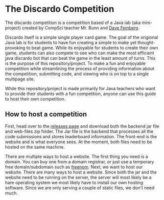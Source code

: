 # The Discardo Competition

The discardo competition is a competition based of a Java lab (aka mini-project) created by CompSci teacher Mr. Bunn and [Dave Feinberg](https://sites.google.com/site/feinbergcompsci/home/hcs1/labs/discardolab).

Discardo itself is a simple single player card game. The goal of the origional Java lab is for students to have fun creating a simple to make yet thought-provoking to beat game. While its enjoyable for students to create their own game, students can also compete to see who can make the most efficient java discardo bot that can beat the game in the least amount of turns. This is the purpose of this repository/project. To make a fun and enjoyable competition while streamlining the process of providing information about the competition, submitting code, and viewing who is on top to a single multipage site.

While this repository/project is made primarily for Java teachers who want to provide their students with a fun competition, anyone can use this guide to host their own competition.

## How to host a competition
First, head over to the [releases page](https://github.com/SureDroid/Discardo/releases) and download both the backend jar file and web-files zip folder. The Jar file is the backend that processes all the code submissions and stores leaderboard information. The front-end is the website and is what everyone sees. At the moment, both files need to be hosted on the same machine.

There are multiple ways to host a website. The first thing you need is a domain. You can buy one from a domain registrar, or just use a temporary free domain/subdomain such as [freenom](https://www.freenom.com/en/index.html?lang=en). Next, we want to host our website. There are many ways to host a website. Since both the jar and the website need to be running on the server, the server will most likely be a hare operating system we most likely have to install our own hosting software. Since we are only serving a couple of static files, we don't need much. 
